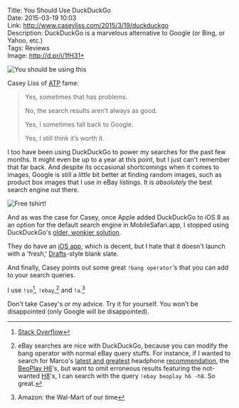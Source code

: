 Title: You Should Use DuckDuckGo  
Date: 2015-03-19 10:03  
Link: http://www.caseyliss.com/2015/3/19/duckduckgo  
Description: DuckDuckGo is a marvelous alternative to Google (or Bing, or Yahoo, etc.)  
Tags: Reviews  
Image: http://d.pr/i/1fH31+  

<p><img class="screenshot" src="http://d.pr/i/1fH31+" alt="You should be using this" title="You should be using this">

Casey Liss of [ATP][atp] fame:

> Yes, sometimes that has problems.
>
> No, the search results aren’t always as good.
>
> Yes, I sometimes fall back to Google.
>
> Yes, I still think it’s worth it.

I too have been using DuckDuckGo to power my searches for the past few months. It might even be up to a year at this point, but I just can't remember that far back. And despite its occasional shortcomings when it comes to images, Google is still a *little* bit better at finding random images, such as product box images that I use in eBay listings. It is *absolutely* the best search engine out there. 

<p><img class="screenshot" src="http://d.pr/i/10HDI+" alt="Free tshirt!" title="Free tshirt!">

And as was the case for Casey, once Apple added DuckDuckGo to iOS 8 as an option for the default search engine in MobileSafari.app, I stopped using DuckDuckGo's [older, wonkier solution][lifehacker].

They do have an [iOS app][apple], which is decent, but I hate that it doesn't launch with a 'fresh,' [Drafts][apple 2]-style blank slate. 

And finally, Casey points out some great  `!bang operator`'s that you can add to your search queries.

I use `!so`[^so], `!ebay`,[^eb] and `!a`.[^am]

Don't take Casey's or my advice. Try it for yourself. You won't be disappointed (only Google will be disappointed).

[^am]: Amazon: the Wal-Mart of our time
[^so]: [Stack Overflow][stackoverflow]
[^eb]: eBay searches are nice with DuckDuckGo, because you can modify the bang operator with normal eBay query stuffs. For instance, if I wanted to search for Marco's [latest and greatest][marco] headphone [recommendation][marco 2], the [BeoPlay H6][amazon]'s, but want to omit erroneous results featuring the not-wanted [H8][amazon 2]'s, I can search with the query `!ebay beoplay h6 -h8`. So great.

[amazon]: http://www.amazon.com/dp/B00C4VFYRC/?tag=theov0c-20 "B&O PLAY H6's on Amazon"
[amazon 2]: http://www.amazon.com/dp/B00R45Z2IE?tag=theov0c-20 "B&O PLAY H8's on Amazon"
[apple]: https://itunes.apple.com/us/app/id663592361?at=1l3vx9s "DuckDuckGo on the App Store"
[apple 2]: https://itunes.apple.com/us/app/drafts-4-quickly-capture-notes/id905337691?at=1l3vx9s "Drafts 4 on the App Store"
[atp]: http://atp.fm "Accidental Tech Podcast"
[lifehacker]: http://lifehacker.com/5903558/how-to-add-a-new-default-search-engine-to-safari-on-the-iphone "How to change search engines on iOS pre-iOS 8"
[marco]: http://www.marco.org/headphones-closed-portable "Marco's mega headphone review"
[marco 2]: http://www.marco.org/headphones-closed-portable#h6 "Marco's top pick for sound"
[stackoverflow]: http://stackoverflow.com/ "Essential for any DIY web designer/developer like your's truly"